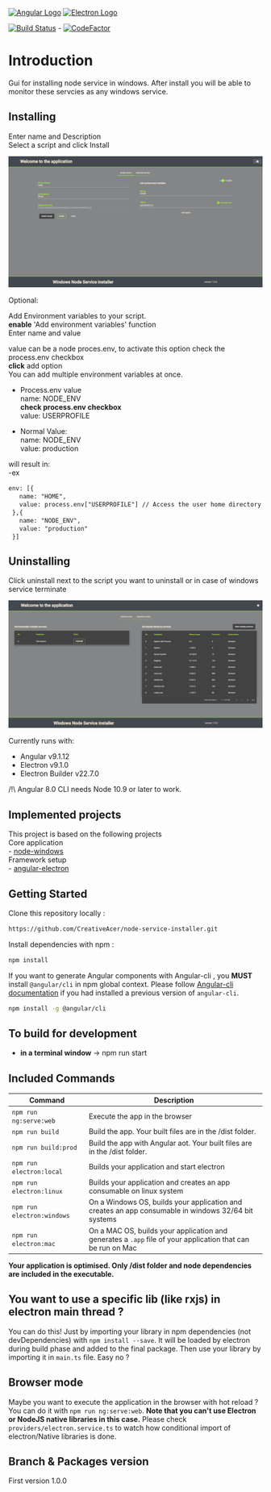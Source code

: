 [![Angular Logo](https://www.vectorlogo.zone/logos/angular/angular-icon.svg)](https://angular.io/) [![Electron Logo](https://www.vectorlogo.zone/logos/electronjs/electronjs-icon.svg)](https://electronjs.org/)  
  
  [![Build Status](https://creativesuite.visualstudio.com/GitHub/_apis/build/status/CreativeAcer.ServiceInstallerGUI?branchName=master)](https://creativesuite.visualstudio.com/GitHub/_build/latest?definitionId=4&branchName=master) - [![CodeFactor](https://www.codefactor.io/repository/github/creativeacer/node-service-installer/badge)](https://www.codefactor.io/repository/github/creativeacer/node-service-installer)

# Introduction

Gui for installing node service in windows. After install you will be able to monitor these servcies as any windows service.

## Installing

Enter name and Description  
Select a script and click Install  

![Install](images/Install.png)

Optional:  
  
Add Environment variables to your script.  
**enable** 'Add environment variables' function  
Enter name and value  

value can be a node proces.env, to activate this option check the process.env checkbox  
**click** add option  
You can add multiple environment variables at once.  

- Process.env value  
name: NODE_ENV  
**check process.env checkbox**  
value: USERPROFILE  
  
- Normal Value:  
name: NODE_ENV  
value: production      
  
will result in:  
-ex
```
env: [{
   name: "HOME",
   value: process.env["USERPROFILE"] // Access the user home directory
 },{
   name: "NODE_ENV",
   value: "production"
 }]
```


## Uninstalling

Click uninstall next to the script you want to uninstall or in case of windows service terminate

![Uninstall](images/uninstall.png)


Currently runs with:

- Angular v9.1.12
- Electron v9.1.0
- Electron Builder v22.7.0

/!\ Angular 8.0 CLI needs Node 10.9 or later to work.

## Implemented projects
This project is based on the following projects  
  Core application  
    - [node-windows](https://github.com/coreybutler/node-windows)  
  Framework setup  
    - [angular-electron](https://github.com/maximegris/angular-electron)  
    
## Getting Started

Clone this repository locally :

``` bash
https://github.com/CreativeAcer/node-service-installer.git
```

Install dependencies with npm :

``` bash
npm install
```

If you want to generate Angular components with Angular-cli , you **MUST** install `@angular/cli` in npm global context.
Please follow [Angular-cli documentation](https://github.com/angular/angular-cli) if you had installed a previous version of `angular-cli`.

``` bash
npm install -g @angular/cli
```

## To build for development

- **in a terminal window** -> npm run start


## Included Commands

|Command|Description|
|--|--|
|`npm run ng:serve:web`| Execute the app in the browser |
|`npm run build`| Build the app. Your built files are in the /dist folder. |
|`npm run build:prod`| Build the app with Angular aot. Your built files are in the /dist folder. |
|`npm run electron:local`| Builds your application and start electron
|`npm run electron:linux`| Builds your application and creates an app consumable on linux system |
|`npm run electron:windows`| On a Windows OS, builds your application and creates an app consumable in windows 32/64 bit systems |
|`npm run electron:mac`|  On a MAC OS, builds your application and generates a `.app` file of your application that can be run on Mac |

**Your application is optimised. Only /dist folder and node dependencies are included in the executable.**

## You want to use a specific lib (like rxjs) in electron main thread ?

You can do this! Just by importing your library in npm dependencies (not devDependencies) with `npm install --save`. It will be loaded by electron during build phase and added to the final package. Then use your library by importing it in `main.ts` file. Easy no ?

## Browser mode

Maybe you want to execute the application in the browser with hot reload ? You can do it with `npm run ng:serve:web`.
**Note that you can't use Electron or NodeJS native libraries in this case.** Please check `providers/electron.service.ts` to watch how conditional import of electron/Native libraries is done.

## Branch & Packages version
First version 1.0.0

